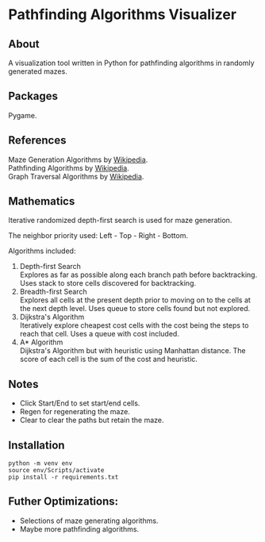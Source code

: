 # Pathfinding Algorithms Visualizer

## About
A visualization tool written in Python for pathfinding algorithms in randomly generated mazes.  

## Packages
Pygame.

## References
Maze Generation Algorithms by [Wikipedia](https://en.wikipedia.org/wiki/Maze_generation_algorithm).  
Pathfinding Algorithms by [Wikipedia](https://en.wikipedia.org/wiki/Pathfinding).  
Graph Traversal Algorithms by [Wikipedia](https://en.wikipedia.org/wiki/Graph_traversal).  
  
## Mathematics
Iterative randomized depth-first search is used for maze generation.  
  
The neighbor priority used: Left - Top - Right - Bottom.  
  
Algorithms included:  
1. Depth-first Search  
    Explores as far as possible along each branch path before backtracking. Uses stack to store cells discovered for backtracking.
2. Breadth-first Search  
    Explores all cells at the present depth prior to moving on to the cells at the next depth level. Uses queue to store cells found but not explored.
3. Dijkstra's Algorithm  
    Iteratively explore cheapest cost cells with the cost being the steps to reach that cell. Uses a queue with cost included.
4. A* Algorithm  
    Dijkstra's Algorithm but with heuristic using Manhattan distance. The score of each cell is the sum of the cost and heuristic.
## Notes
- Click Start/End to set start/end cells.
- Regen for regenerating the maze.
- Clear to clear the paths but retain the maze.
## Installation
```
python -m venv env
source env/Scripts/activate
pip install -r requirements.txt
```  
## Futher Optimizations:
- Selections of maze generating algorithms.
- Maybe more pathfinding algorithms.


